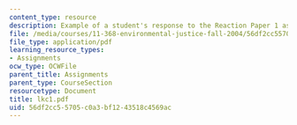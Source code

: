 ```yaml
---
content_type: resource
description: Example of a student's response to the Reaction Paper 1 assignment.
file: /media/courses/11-368-environmental-justice-fall-2004/56df2cc55705c0a3bf1243518c4569ac_lkc1.pdf
file_type: application/pdf
learning_resource_types:
- Assignments
ocw_type: OCWFile
parent_title: Assignments
parent_type: CourseSection
resourcetype: Document
title: lkc1.pdf
uid: 56df2cc5-5705-c0a3-bf12-43518c4569ac
---
```

